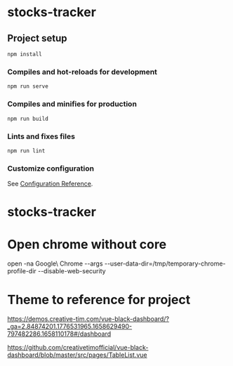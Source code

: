 # stocks-tracker

## Project setup
```
npm install
```

### Compiles and hot-reloads for development
```
npm run serve
```

### Compiles and minifies for production
```
npm run build
```

### Lints and fixes files
```
npm run lint
```

### Customize configuration
See [Configuration Reference](https://cli.vuejs.org/config/).
# stocks-tracker


# Open chrome without core
open -na Google\ Chrome --args --user-data-dir=/tmp/temporary-chrome-profile-dir --disable-web-security


# Theme to reference for project

https://demos.creative-tim.com/vue-black-dashboard/?_ga=2.84874201.1776531965.1658629490-797482286.1658110178#/dashboard

https://github.com/creativetimofficial/vue-black-dashboard/blob/master/src/pages/TableList.vue